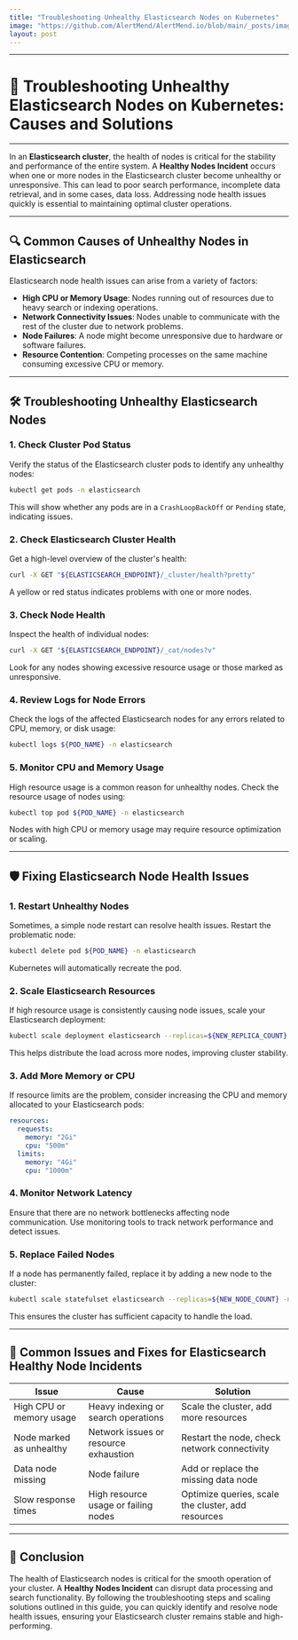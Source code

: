 ```yaml
---
title: "Troubleshooting Unhealthy Elasticsearch Nodes on Kubernetes"
image: "https://github.com/AlertMend/AlertMend.io/blob/main/_posts/images/elasticsearch_healthy_nodes.png?raw=true"
layout: post
---
```


---
# 🚨 **Troubleshooting Unhealthy Elasticsearch Nodes on Kubernetes: Causes and Solutions**
---

In an **Elasticsearch cluster**, the health of nodes is critical for the stability and performance of the entire system. A **Healthy Nodes Incident** occurs when one or more nodes in the Elasticsearch cluster become unhealthy or unresponsive. This can lead to poor search performance, incomplete data retrieval, and in some cases, data loss. Addressing node health issues quickly is essential to maintaining optimal cluster operations.

---

## 🔍 **Common Causes of Unhealthy Nodes in Elasticsearch**

Elasticsearch node health issues can arise from a variety of factors:
- **High CPU or Memory Usage**: Nodes running out of resources due to heavy search or indexing operations.
- **Network Connectivity Issues**: Nodes unable to communicate with the rest of the cluster due to network problems.
- **Node Failures**: A node might become unresponsive due to hardware or software failures.
- **Resource Contention**: Competing processes on the same machine consuming excessive CPU or memory.

---

## 🛠️ **Troubleshooting Unhealthy Elasticsearch Nodes**

### 1. **Check Cluster Pod Status**
Verify the status of the Elasticsearch cluster pods to identify any unhealthy nodes:
```bash
kubectl get pods -n elasticsearch
```
This will show whether any pods are in a `CrashLoopBackOff` or `Pending` state, indicating issues.

### 2. **Check Elasticsearch Cluster Health**
Get a high-level overview of the cluster's health:
```bash
curl -X GET "${ELASTICSEARCH_ENDPOINT}/_cluster/health?pretty"
```
A yellow or red status indicates problems with one or more nodes.

### 3. **Check Node Health**
Inspect the health of individual nodes:
```bash
curl -X GET "${ELASTICSEARCH_ENDPOINT}/_cat/nodes?v"
```
Look for any nodes showing excessive resource usage or those marked as unresponsive.

### 4. **Review Logs for Node Errors**
Check the logs of the affected Elasticsearch nodes for any errors related to CPU, memory, or disk usage:
```bash
kubectl logs ${POD_NAME} -n elasticsearch
```

### 5. **Monitor CPU and Memory Usage**
High resource usage is a common reason for unhealthy nodes. Check the resource usage of nodes using:
```bash
kubectl top pod ${POD_NAME} -n elasticsearch
```
Nodes with high CPU or memory usage may require resource optimization or scaling.

---

## 🛡️ **Fixing Elasticsearch Node Health Issues**

### 1. **Restart Unhealthy Nodes**
Sometimes, a simple node restart can resolve health issues. Restart the problematic node:
```bash
kubectl delete pod ${POD_NAME} -n elasticsearch
```
Kubernetes will automatically recreate the pod.

### 2. **Scale Elasticsearch Resources**
If high resource usage is consistently causing node issues, scale your Elasticsearch deployment:
```bash
kubectl scale deployment elasticsearch --replicas=${NEW_REPLICA_COUNT} -n elasticsearch
```
This helps distribute the load across more nodes, improving cluster stability.

### 3. **Add More Memory or CPU**
If resource limits are the problem, consider increasing the CPU and memory allocated to your Elasticsearch pods:
```yaml
resources:
  requests:
    memory: "2Gi"
    cpu: "500m"
  limits:
    memory: "4Gi"
    cpu: "1000m"
```

### 4. **Monitor Network Latency**
Ensure that there are no network bottlenecks affecting node communication. Use monitoring tools to track network performance and detect issues.

### 5. **Replace Failed Nodes**
If a node has permanently failed, replace it by adding a new node to the cluster:
```bash
kubectl scale statefulset elasticsearch --replicas=${NEW_NODE_COUNT} -n elasticsearch
```
This ensures the cluster has sufficient capacity to handle the load.

---

## 🔄 **Common Issues and Fixes for Elasticsearch Healthy Node Incidents**

| **Issue**                              | **Cause**                                      | **Solution**                                      |
|----------------------------------------|------------------------------------------------|---------------------------------------------------|
| High CPU or memory usage               | Heavy indexing or search operations            | Scale the cluster, add more resources             |
| Node marked as unhealthy               | Network issues or resource exhaustion           | Restart the node, check network connectivity       |
| Data node missing                      | Node failure                                   | Add or replace the missing data node              |
| Slow response times                    | High resource usage or failing nodes           | Optimize queries, scale the cluster, add resources |

---

## 🚀 **Conclusion**

The health of Elasticsearch nodes is critical for the smooth operation of your cluster. A **Healthy Nodes Incident** can disrupt data processing and search functionality. By following the troubleshooting steps and scaling solutions outlined in this guide, you can quickly identify and resolve node health issues, ensuring your Elasticsearch cluster remains stable and high-performing.
